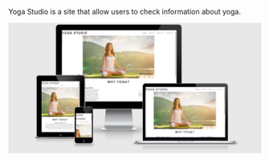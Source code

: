 Yoga Studio is a site that allow users to check information about yoga. 

![image of Yoga-studio](https://github.com/surba778/yoga-studio/blob/main/assets/images/preview.jpg)



